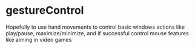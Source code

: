 # gestureControl
Hopefully to use hand movements to control basic windows actions like play/pause, maximize/minimize, and if successful control mouse features like aiming in video games
